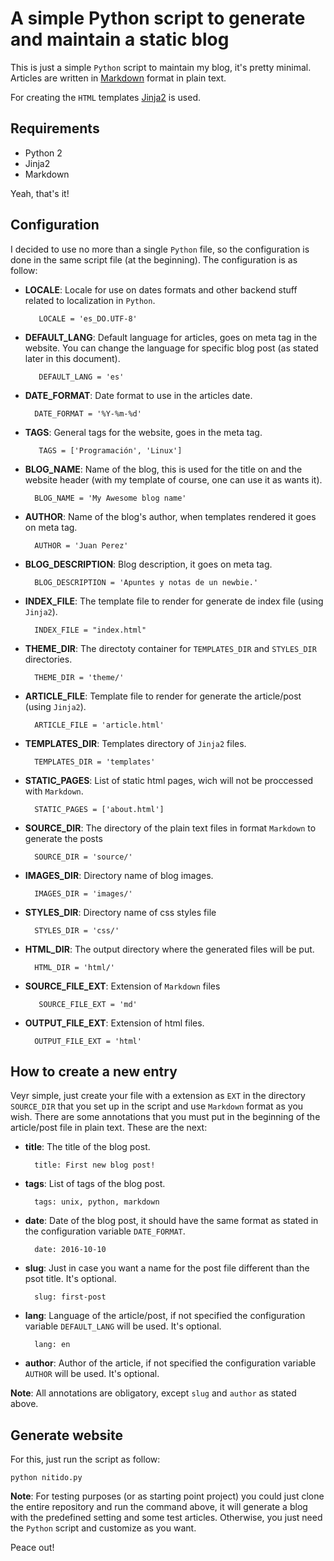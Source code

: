 A simple Python script to generate and maintain a static blog 
=============================================================

This is just a simple `Python` script to maintain my blog, it's pretty
minimal. Articles are written in [Markdown](https://en.wikipedia.org/wiki/Markdown) format in 
plain text.

For creating the `HTML` templates [Jinja2](http://jinja.pocoo.org/) is used.

Requirements
-------------

* Python 2
* Jinja2
* Markdown

Yeah, that's it!

Configuration
--------------

I decided to use no more than a single `Python` file, so the configuration is done in the same script file (at the beginning).
The configuration is as follow:

* **LOCALE**: Locale for use on dates formats and other backend stuff related to localization in `Python`.
       
         LOCALE = 'es_DO.UTF-8'

* **DEFAULT_LANG**: Default language for articles, goes on meta tag in the website. You can change the language for specific blog post (as stated later in this document).
       
         DEFAULT_LANG = 'es'  

* **DATE_FORMAT**: Date format to use in the articles date.
     
        DATE_FORMAT = '%Y-%m-%d'

* **TAGS**: General tags for the website, goes in the meta tag.
       
         TAGS = ['Programación', 'Linux']

* **BLOG_NAME**: Name of the blog, this is used for the title on <head></head> and the website header (with my template of course, one can use it as wants it).
        
        BLOG_NAME = 'My Awesome blog name' 

* **AUTHOR**: Name of the blog's author, when templates rendered it goes on meta tag.
 
        AUTHOR = 'Juan Perez'

* **BLOG_DESCRIPTION**: Blog description, it goes on meta tag.
        
        BLOG_DESCRIPTION = 'Apuntes y notas de un newbie.'

* **INDEX_FILE**: The template file to render for generate de index file (using `Jinja2`).
        
        INDEX_FILE = "index.html"

* **THEME_DIR**: The directoty container for `TEMPLATES_DIR` and `STYLES_DIR` directories.

        THEME_DIR = 'theme/'

* **ARTICLE_FILE**: Template file to render for generate the article/post (using `Jinja2`).
        
        ARTICLE_FILE = 'article.html' 

* **TEMPLATES_DIR**: Templates directory of `Jinja2` files.
        
        TEMPLATES_DIR = 'templates' 

* **STATIC_PAGES**: List of static html pages, wich will not be proccessed with `Markdown`.
        
        STATIC_PAGES = ['about.html']

* **SOURCE_DIR**: The directory of the plain text files in format `Markdown` to generate the posts
        
        SOURCE_DIR = 'source/' 

* **IMAGES_DIR**: Directory name of blog images.
        
        IMAGES_DIR = 'images/'

* **STYLES_DIR**: Directory name of css styles file
        
        STYLES_DIR = 'css/' 

* **HTML_DIR**: The output directory where the generated files will be put.
        
        HTML_DIR = 'html/'

* **SOURCE_FILE_EXT**: Extension of `Markdown` files
       
         SOURCE_FILE_EXT = 'md' 

* **OUTPUT_FILE_EXT**: Extension of html files.

        OUTPUT_FILE_EXT = 'html'

How to create a new entry
-------------------------

Veyr simple, just create your file with a extension as `EXT` in the directory `SOURCE_DIR` 
that you set up in the script and use `Markdown` format as you wish. There are some annotations that you must put in the beginning 
of the article/post file in plain text. These are the next:

* **title**: The title of the blog post.

        title: First new blog post!

* **tags**: List of tags of the blog post.
 
        tags: unix, python, markdown

* **date**: Date of the blog post, it should have the same format as stated in the configuration variable `DATE_FORMAT`.
 
        date: 2016-10-10

* **slug**: Just in case you want a name for the post file different than the psot title. It's optional.
 
        slug: first-post

* **lang**: Language of the article/post, if not specified the configuration variable `DEFAULT_LANG` will be used. It's optional. 

        lang: en
        
* **author**: Author of the article, if not specified the configuration variable `AUTHOR` will be used. It's optional.

**Note**: All annotations are obligatory, except `slug` and `author` as stated above.

Generate website
----------------

For this, just run the script as follow:

    python nitido.py
    
**Note**: For testing purposes (or as starting point project) you could just clone the entire repository and run the command above, it will generate a blog with
the predefined setting and some test articles. Otherwise, you just need the `Python` script and customize as you want.
    
Peace out!

